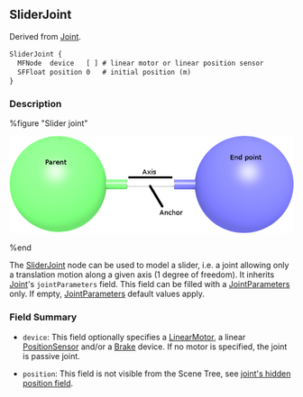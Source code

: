 ## SliderJoint

Derived from [Joint](joint.md).

```
SliderJoint {
  MFNode  device   [ ] # linear motor or linear position sensor
  SFFloat position 0   # initial position (m)
}
```

### Description

%figure "Slider joint"

![sliderJoint.png](images/sliderJoint.png)

%end

The [SliderJoint](#sliderjoint) node can be used to model a slider, i.e. a joint allowing only a translation motion along a given axis (1 degree of freedom).
It inherits [Joint](joint.md)'s `jointParameters` field.
This field can be filled with a [JointParameters](jointparameters.md) only.
If empty, [JointParameters](jointparameters.md) default values apply.

### Field Summary

- `device`: This field optionally specifies a [LinearMotor](linearmotor.md), a linear [PositionSensor](positionsensor.md) and/or a [Brake](brake.md) device.
If no motor is specified, the joint is passive joint.

- `position`: This field is not visible from the Scene Tree, see [joint's hidden position field](joint.md#joint-s-hidden-position-fields).
